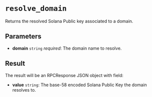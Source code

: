 # `resolve_domain`

Returns the resolved Solana Public key associated to a domain.

## Parameters

- **domain** `string` *required*: The domain name to resolve.

## Result

The result will be an RPCResponse JSON object with field:

- **value** `string`: The base-58 encoded Solana Public Key the domain resolves to.
